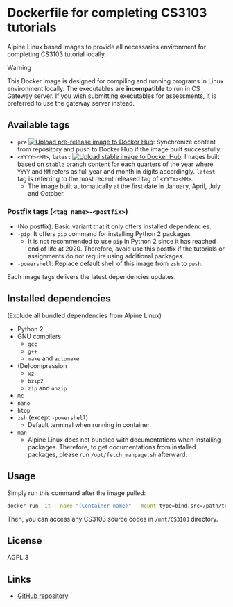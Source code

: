 # Dockerfile for completing CS3103 tutorials

Alpine Linux based images to provide all necessaries environment for completing CS3103 tutorial locally.

> [!WARNING]
> This Docker image is designed for compiling and running programs in Linux environment locally. The executables are **incompatible** to run in CS Gateway server.
> If you wish submitting executables for assessments, it is preferred to use the gateway server instead.

## Available tags

* `pre` [![Upload pre-release image to Docker Hub](https://github.com/rk0cc/cs3103pico/actions/workflows/prerelease.yml/badge.svg?branch=main)](https://github.com/rk0cc/cs3103pico/actions/workflows/prerelease.yml): Synchronize content from repository and push to Docker Hub if the image built successfully.
* `<YYYY><MM>`, `latest` [![Upload stable image to Docker Hub](https://github.com/rk0cc/cs3103pico/actions/workflows/release.yml/badge.svg?branch=stable)](https://github.com/rk0cc/cs3103pico/actions/workflows/release.yml): Images built based on `stable` branch content for each quarters of the year where `YYYY` and `MM` refers as full year and month in digits accordingly. `latest` tag is referring to the most recent released tag of `<YYYY><MM>`.
    * The image built automatically at the first date in January, April, July and October.

### Postfix tags (`<tag name>-<postfix>`)

* (No postfix): Basic variant that it only offers installed dependencies.
* `-pip`: It offers `pip` command for installing Python 2 packages
    * It is not recommended to use `pip` in Python 2 since it has reached end of life at 2020. Therefore, avoid use this postfix if the tutorials or assignments do not require using additional packages.
* `-powershell`: Replace default shell of this image from `zsh` to `pwsh`.

Each image tags delivers the latest dependencies updates.

## Installed dependencies

(Exclude all bundled dependencies from Alpine Linux)

* Python 2
* GNU compilers
    * `gcc`
    * `g++`
    * `make` and `automake`
* (De)compression
    * `xz`
    * `bzip2`
    * `zip` and `unzip`
* `mc`
* `nano`
* `htop`
* `zsh` (except `-powershell`)
    * Default terminal when running in container.
* `man`
    * Alpine Linux does not bundled with documentations when installing packages. Therefore, to get documentations from installed packages, please run `/opt/fetch_manpage.sh` afterward.

## Usage

Simply run this command after the image pulled:

```bash
docker run -it --name "(Container name)" --mount type=bind,src=/path/to/CS3103/src,dst=/mnt/CS3103 rk0d/cs3103pico:latest
```

Then, you can access any CS3103 source codes in `/mnt/CS3103` directory.

## License

AGPL 3

## Links

* [GitHub repository](https://github.com/rk0cc/cs3103pico)
